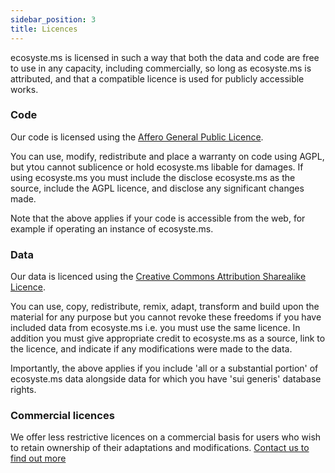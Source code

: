 ```yaml
---
sidebar_position: 3
title: Licences
---
```


ecosyste.ms is licensed in such a way that both the data and code are free to use in any capacity, including commercially, so long as ecosyste.ms is attributed, and that a compatible licence is used for publicly accessible works.

### Code

Our code is licensed using the [Affero General Public Licence](https://www.gnu.org/licenses/agpl-3.0.txt).

You can use, modify, redistribute and place a warranty on code using AGPL, but ytou cannot sublicence or hold ecosyste.ms libable for damages. If using ecosyste.ms you must include the disclose ecosyste.ms as the source, include the AGPL licence, and disclose any significant changes made. 

Note that the above applies if your code is accessible from the web, for example if operating an instance of ecosyste.ms. 

### Data

Our data is licenced using the [Creative Commons Attribution Sharealike Licence](https://creativecommons.org/licenses/by-sa/4.0/deed.en).

You can use, copy, redistribute, remix, adapt, transform and build upon the material for any purpose but you cannot revoke these freedoms if you have included data from ecosyste.ms i.e. you must use the same licence. In addition you must give appropriate credit to ecosyste.ms as a source, link to the licence, and indicate if any modifications were made to the data. 

Importantly, the above applies if you include 'all or a substantial portion' of ecosyste.ms data alongside data for which you have 'sui generis' database rights.

### Commercial licences

We offer less restrictive licences on a commercial basis for users who wish to retain ownership of their adaptations and modifications. [Contact us to find out more](mailto:hello@ecosyste.ms)